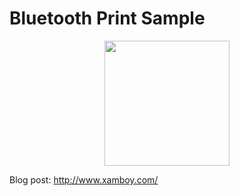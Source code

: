 # Bluetooth Print Sample


<p align="center">
<img width="200" height:"600" src="Sample.gif" />

Blog post: http://www.xamboy.com/
